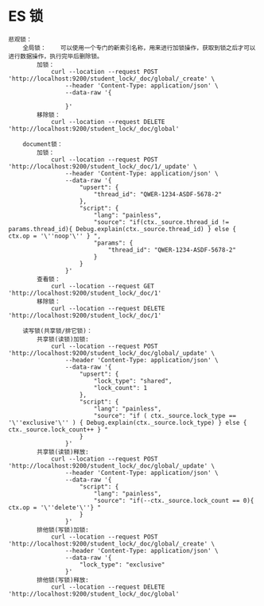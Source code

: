 # ES 锁
    悲观锁：
        全局锁：    可以使用一个专门的新索引名称，用来进行加锁操作，获取到锁之后才可以进行数据操作，执行完毕后删除锁。
            加锁：
                curl --location --request POST 'http://localhost:9200/student_lock/_doc/global/_create' \
                    --header 'Content-Type: application/json' \
                    --data-raw '{
                    
                    }'
            移除锁：
                curl --location --request DELETE 'http://localhost:9200/student_lock/_doc/global'

        document锁：  
            加锁：
                curl --location --request POST 'http://localhost:9200/student_lock/_doc/1/_update' \
                    --header 'Content-Type: application/json' \
                    --data-raw '{
                        "upsert": {
                            "thread_id": "QWER-1234-ASDF-5678-2"
                        },
                        "script": {
                            "lang": "painless",
                            "source": "if(ctx._source.thread_id != params.thread_id){ Debug.explain(ctx._source.thread_id) } else { ctx.op = '\''noop'\'' } ",
                            "params": {
                                "thread_id": "QWER-1234-ASDF-5678-2"
                            }
                        }
                    }'
            查看锁：
                curl --location --request GET 'http://localhost:9200/student_lock/_doc/1'
            移除锁：
                curl --location --request DELETE 'http://localhost:9200/student_lock/_doc/1'
        
        读写锁(共享锁/排它锁)：
            共享锁(读锁)加锁:
                curl --location --request POST 'http://localhost:9200/student_lock/_doc/global/_update' \
                    --header 'Content-Type: application/json' \
                    --data-raw '{
                        "upsert": {
                            "lock_type": "shared",
                            "lock_count": 1
                        },
                        "script": {
                            "lang": "painless",
                            "source": "if ( ctx._source.lock_type == '\''exclusive'\'' ) { Debug.explain(ctx._source.lock_type) } else { ctx._source.lock_count++ } "
                        }
                    }'
            共享锁(读锁)释放:
                curl --location --request POST 'http://localhost:9200/student_lock/_doc/global/_update' \
                    --header 'Content-Type: application/json' \
                    --data-raw '{
                        "script": {
                            "lang": "painless",
                            "source": "if(--ctx._source.lock_count == 0){ ctx.op = '\''delete'\''} "
                        }
                    }'
            排他锁(写锁)加锁:
                curl --location --request POST 'http://localhost:9200/student_lock/_doc/global/_create' \
                    --header 'Content-Type: application/json' \
                    --data-raw '{
                        "lock_type": "exclusive"
                    }'
            排他锁(写锁)释放:
                curl --location --request DELETE 'http://localhost:9200/student_lock/_doc/global'
